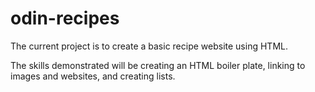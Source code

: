 # odin-recipes

The current project is to create a basic recipe website using HTML.

The skills demonstrated will be creating an HTML boiler plate, linking to images and websites, and creating lists.
